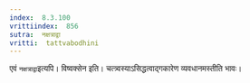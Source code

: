 ```yaml
---
index:  8.3.100
vrittiindex:  856
sutra:  नक्षत्राद्वा
vritti:  tattvabodhini 
---
```


एवं `नक्षत्राद्वा`इत्यपि। विष्वक्सेन इति। चत्त्र्वस्याऽसिद्धत्वाद्गकारेण व्यवधानमस्तीति भावः। 

